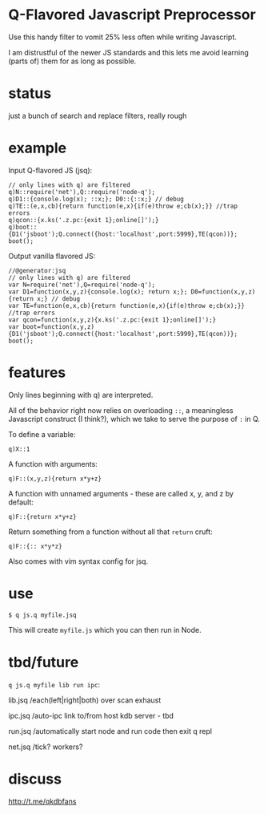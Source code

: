 # Q-Flavored Javascript Preprocessor

Use this handy filter to vomit 25% less often while writing Javascript. 

I am distrustful of the newer JS standards and this lets me avoid learning
(parts of) them for as long as possible.

# status

just a bunch of search and replace filters, really rough

# example

Input Q-flavored JS (jsq):
```
// only lines with q) are filtered
q)N::require('net'),Q::require('node-q');
q)D1::{console.log(x); ::x;}; D0::{::x;} // debug
q)TE::(e,x,cb){return function(e,x){if(e)throw e;cb(x);}} //trap errors
q)qcon::{x.ks('.z.pc:{exit 1};online[]');}
q)boot::{D1('jsboot');Q.connect({host:'localhost',port:5999},TE(qcon))};
boot();
```
Output vanilla flavored JS:
```
//@generator:jsq
// only lines with q) are filtered
var N=require('net'),Q=require('node-q');
var D1=function(x,y,z){console.log(x); return x;}; D0=function(x,y,z){return x;} // debug
var TE=function(e,x,cb){return function(e,x){if(e)throw e;cb(x);}} //trap errors
var qcon=function(x,y,z){x.ks('.z.pc:{exit 1};online[]');}
var boot=function(x,y,z){D1('jsboot');Q.connect({host:'localhost',port:5999},TE(qcon))};
boot();
```

# features

Only lines beginning with q) are interpreted.

All of the behavior right now relies on overloading `::`, a meaningless Javascript construct (I think?), which we take to
serve the purpose of `:` in Q.

To define a variable:

```q)X::1```

A function with arguments:

```q)F::(x,y,z){return x*y+z}```

A function with unnamed arguments - these are called x, y, and z by default:

```q)F::{return x*y+z}```

Return something from a function without all that `return` cruft:

```q)F::{:: x*y*z}```

Also comes with vim syntax config for jsq.

# use

```$ q js.q myfile.jsq```

This will create `myfile.js` which you can then run in Node.

# tbd/future

`q js.q myfile lib run ipc`:

lib.jsq /each(left|right|both) over scan exhaust

ipc.jsq /auto-ipc link to/from host kdb server - tbd

run.jsq /automatically start node and run code then exit q repl

net.jsq /tick? workers?

# discuss

http://t.me/qkdbfans


